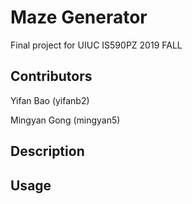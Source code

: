 # Maze Generator

Final project for UIUC IS590PZ 2019 FALL

## Contributors

Yifan Bao (yifanb2)

Mingyan Gong (mingyan5)

## Description

## Usage
